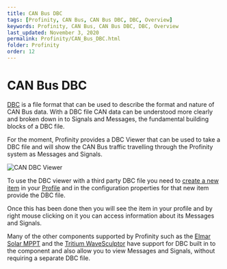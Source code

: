 ```yaml
---
title: CAN Bus DBC
tags: [Profinity, CAN Bus, CAN Bus DBC, DBC, Overview]
keywords: Profinity, CAN Bus, CAN Bus DBC, DBC, Overview
last_updated: November 3, 2020
permalink: Profinity/CAN_Bus_DBC.html
folder: Profinity
order: 12
---
```


# CAN Bus DBC

[DBC](http://socialledge.com/sjsu/index.php/DBC_Format) is a file format that can be used to describe the format and nature of CAN Bus data.  With a DBC file CAN data can be understood more clearly and broken down in to Signals and Messages, the fundamental building blocks of a DBC file.

For the moment, Profinity provides a DBC Viewer that can be used to take a DBC file and will show the CAN Bus traffic travelling through the Profinity system as Messages and Signals.

![CAN DBC Viewer]({{site.dox.baseurl}}/images/Profinity/dbc_canbus_message.png)

To use the DBC viewer with a third party DBC file you need to [create a new item](Adding_New_Items.html) in your [Profile](Profiles.html) and in the configuration properties for that new item provide the DBC file.  

Once this has been done then you will see the item in your profile and by right mouse clicking on it you can access information about its Messages and Signals.

Many of the other components supported by Profinity such as the [Elmar Solar MPPT](Elmar_Solar_MPPT.html) and the [Tritium WaveSculptor](Tritium_WaveSculptor.html) have support for DBC built in to the component and also allow you to view Messages and Signals, without requiring a separate DBC file.